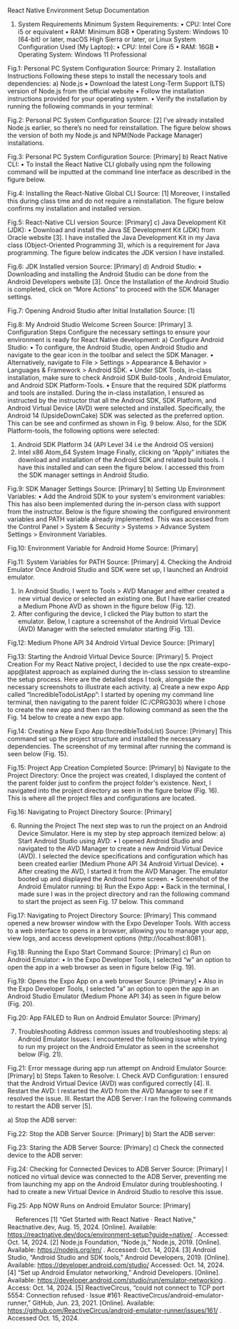 React Native Environment Setup Documentation
1. System Requirements
Minimum System Requirements:
•	CPU: Intel Core i5 or equivalent
•	RAM: Minimum 8GB
•	Operating System: Windows 10 (64-bit) or later, macOS High Sierra or later, or Linux
System Configuration Used (My Laptop):
•	CPU: Intel Core i5
•	RAM: 16GB
•	Operating System:  Windows 11 Professional
 
Fig.1: Personal PC System Configuration
Source: Primary
2. Installation Instructions
Following these steps to install the necessary tools and dependencies:
a)	Node.js
•	Download the latest Long-Term Support (LTS) version of Node.js from the official website 
•	Follow the installation instructions provided for your operating system.
•	Verify the installation by running the following commands in your terminal:
 
Fig.2: Personal PC System Configuration
Source: [2]
I’ve already installed Node.js earlier, so there’s no need for reinstallation. The figure below shows the version of both my Node.js and NPM(Node Package Manager) installations.
 
Fig.3: Personal PC System Configuration
Source: [Primary]
b)	React Native CLI:
•	To Install the React Native CLI globally using npm the following command will be inputted at the command line interface as described in the figure below.
 
Fig.4: Installing the React-Native Global CLI
Source: [1]
Moreover, I installed this during class time and do not require a reinstallation. The figure below confirms my installation and installed version.
 
Fig.5: React-Native CLI version
Source: [Primary]
c)	Java Development Kit (JDK):
•	Download and install the Java SE Development Kit (JDK) from Oracle website [3]. I have installed the Java Development Kit in my Java class (Object-Oriented Programming 3), which is a requirement for Java programming. The figure below indicates the JDK version I have installed.
 
Fig.6: JDK Installed version
Source: [Primary]
d)	Android Studio:
•	Downloading and installing the Android Studio can be done from the Android Developers website [3]. Once the Installation of the Android Studio is completed, click on “More Actions” to proceed with the SDK Manager settings.
 
Fig.7: Opening Android Studio after Initial Installation
Source: [1]

 
Fig.8: My Android Studio Welcome Screen
Source: [Primary]
3. Configuration Steps
Configure the necessary settings to ensure your environment is ready for React Native development:
a)	Configure Android Studio:
•	To configure, the Android Studio, open Android Studio and navigate to the gear icon in the toolbar and select the SDK Manager.
•	Alternatively, navigate to File > Settings > Appearance & Behavior > Languages & Framework > Android SDK.
•	Under SDK Tools, in-class installation, make sure to check  Android SDK Build-tools , Android Emulator, and Android SDK Platform-Tools.
•	Ensure that the required SDK platforms and tools are installed.
During the in-class installation, I ensured as instructed by the instructor that all the Android SDK, SDK Platform, and Android Virtual Device (AVD) were selected and installed. Specifically, the Android 14 (UpsideDownCake) SDK was selected as the preferred option. This can be see and confirmed as shown in Fig. 9 below. Also, for the SDK Platform-tools, the following options were selected:
1.	Android SDK Platform 34 (API Level 34 i.e the Android OS version)
2.	Intel x86 Atom_64 System Image
Finally, clicking on “Apply” initiates the download and installation of the Android SDK and related build tools. I have this installed and can seen the figure below. I accessed this from the SDK manager settings in Android Studio.
 
Fig.9: SDK Manager Settings
Source: [Primary]
b)	Setting Up Environment Variables:
•	Add the Android SDK to your system's environment variables: This has also been implemented during the in-person class with support from the instructor. Below is the figure showing the configured environment variables and PATH variable already implemented. This was accessed from the Control Panel > System & Security > Systems > Advance System Settings > Environment Variables.
 
Fig.10: Environment Variable for Android Home
Source: [Primary]
 
Fig.11: System Variables for PATH
Source: [Primary]
4. Checking the Android Emulator
Once Android Studio and SDK were set up, I launched an Android emulator.
1.	In Android Studio, I went to Tools > AVD Manager and either created a new virtual device or selected an existing one. But I have earlier created a Medium Phone AVD as shown in the figure below (Fig. 12).
2.	After configuring the device, I clicked the Play button to start the emulator.
Below, I capture a screenshot of the Android Virtual Device (AVD) Manager with the selected emulator starting (Fig. 13).
 
Fig.12: Medium Phone API 34 Android Virtual Device
Source: [Primary]
 
Fig.13: Starting the Android Virtual Device
Source: [Primary]
5. Project Creation
For my React Native project, I decided to use the npx create-expo-app@latest approach as explained during the in-class session to streamline the setup process. Here are the detailed steps I took, alongside the necessary screenshots to illustrate each activity.
a)	Create a new expo App called “IncredibleTodoListApp”:
I started by opening my command line terminal, then navigating to the parent folder (C:/CPRG303) where I chose to create the new app and then ran the following command as seen the the Fig. 14 below to create a new expo app.
 
Fig.14: Creating a New Expo App (IncredibleTodoList)
Source: [Primary]
This command set up the project structure and installed the necessary dependencies. The screenshot of my terminal after running the command is seen below (Fig. 15).
 
Fig.15: Project App Creation Completed
Source: [Primary]
b)	Navigate to the Project Directory:
Once the project was created, I displayed the content of the parent folder just to confirm the project folder's existence. Next, I navigated into the project directory as seen in the figure below (Fig. 16). This is where all the project files and configurations are located.
 
Fig.16: Navigating to Project Directory
Source: [Primary]

6. Running the Project
The next step was to run the project on an Android Device Simulator. Here is my step by step approach itemized below:
a)	Start Android Studio using AVD:
•	I opened Android Studio and navigated to the AVD Manager to create a new Android Virtual Device (AVD). I selected the device specifications and configuration which has been created earlier (Medium Phone API 34 Android Virtual Device).
•	After creating the AVD, I started it from the AVD Manager. The emulator booted up and displayed the Android home screen.
•	Screenshot of the Android Emulator running:
b)	Run the Expo App:
•	Back in the terminal, I made sure I was in the project directory and ran the following command to start the project as seen Fig. 17 below. This command 
 
Fig.17: Navigating to Project Directory
Source: [Primary]
This command opened a new browser window with the Expo Developer Tools. With access to a web interface to opens in a browser, allowing you to manage your app, view logs, and access development options (http://localhost:8081 ).
 
Fig.18: Running the Expo Start Command
Source: [Primary]
c)	Run on Android Emulator:
•	In the Expo Developer Tools, I selected “w” an option to open the app in a web browser as seen in figure below (Fig. 19). 
 
Fig.19: Opens the Expo App on a web browser
Source: [Primary]
•	Also in the Expo Developer Tools, I selected “a” an option to open the app in an Android Studio Emulator (Medium Phone API 34) as seen in figure below (Fig. 20).

 
Fig.20: App FAILED to Run on Android Emulator
Source: [Primary]

7. Troubleshooting
Address common issues and troubleshooting steps:
a)	Android Emulator Issues:
I encountered the following issue while trying to run my project on the Android Emulator as seen in the screenshot below (Fig. 21).
 
Fig.21: Error message during app run attempt on Android Emulator
Source: [Primary]
b)	Steps Taken to Resolve:
I.	Check AVD Configuration: I ensured that the Android Virtual Device (AVD) was configured correctly [4].
II.	Restart the AVD: I restarted the AVD from the AVD Manager to see if it resolved the issue.
III.	Restart the ADB Server: I ran the following commands to restart the ADB server [5].

a)	Stop the ADB server:
 
Fig.22: Stop the ADB Server
Source: [Primary]
b)	Start the ADB server:
 
Fig.23: Staring the ADB Server
Source: [Primary]
c)	Check the connected device to the ADB server:
 
Fig.24: Checking for Connected Devices to ADB Server
Source: [Primary]
I noticed no virtual device was connected to the ADB Server, preventing me from launching my app on the Android Emulator during troubleshooting. I had to create a new Virtual Device in Android Studio to resolve this issue.
 
Fig.25: App NOW Runs on Android Emulator
Source: [Primary]

 
References
[1]	“Get Started with React Native · React Native,” Reactnative.dev, Aug. 15, 2024. [Online]. Available: https://reactnative.dev/docs/environment-setup?guide=native/ . Accessed: Oct. 14, 2024.
[2]	Node.js Foundation, “Node.js,” Node.js, 2019. [Online]. Available: https://nodejs.org/en/ . Accessed: Oct. 14, 2024.
[3]	Android Studio, “Android Studio and SDK tools,” Android Developers, 2019. [Online]. Available: https://developer.android.com/studio/ Accessed: Oct. 14, 2024.
[4]	“Set up Android Emulator networking,” Android Developers. [Online]. Available: https://developer.android.com/studio/run/emulator-networking . Access: Oct. 14, 2024.
[5]	ReactiveCircus, “could not connect to TCP port 5554: Connection refused · Issue #161· ReactiveCircus/android-emulator-runner,” GitHub, Jun. 23, 2021. [Online]. Available: https://github.com/ReactiveCircus/android-emulator-runner/issues/161/ . Accessed Oct. 15, 2024.
